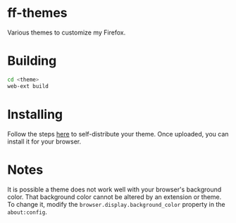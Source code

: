 # ff-themes
Various themes to customize my Firefox.  

# Building
```bash
cd <theme>
web-ext build
```  

# Installing
Follow the steps [here][1] to self-distribute your theme. Once uploaded,
you can install it for your browser.  

# Notes
It is possible a theme does not work well with your browser's background
color. That background color cannot be altered by an extension or theme.
To change it, modify the `browser.display.background_color` property 
in the `about:config`.


[1]: https://extensionworkshop.com/documentation/publish/submitting-an-add-on/
[2]: https://developer.mozilla.org/en-US/docs/Mozilla/Add-ons/WebExtensions/manifest.json/theme
[3]: https://github.com/mozilla/web-ext
